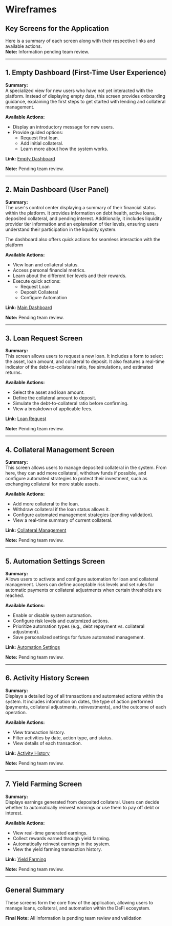 # Wireframes

## **Key Screens for the Application**  

Here is a summary of each screen along with their respective links and available actions.  
**Note:** Information pending team review.  

---

## **1. Empty Dashboard (First-Time User Experience)**  

**Summary:**  
A specialized view for new users who have not yet interacted with the platform. Instead of displaying empty data, this screen provides onboarding guidance, explaining the first steps to get started with lending and collateral management.  

**Available Actions:**  
- Display an introductory message for new users.  
- Provide guided options:  
  - Request first loan.  
  - Add initial collateral.  
  - Learn more about how the system works.  

**Link:** [Empty Dashboard](https://drex007.github.io/ScrollLend/#/empty-dashboard)  

**Note:** Pending team review. 

---

## **2. Main Dashboard (User Panel)**  

**Summary:**  
The user's control center displaying a summary of their financial status within the platform. It provides information on debt health, active loans, deposited collateral, and pending interest. Additionally, it includes liquidity provider tier information and an explanation of tier levels, ensuring users understand their participation in the liquidity system.

The dashboard also offers quick actions for seamless interaction with the platform  

**Available Actions:**  
- View loan and collateral status.  
- Access personal financial metrics. 
- Learn about the different tier levels and their rewards. 
- Execute quick actions:  
  - Request Loan  
  - Deposit Collateral  
  - Configure Automation  

**Link:** [Main Dashboard](https://drex007.github.io/ScrollLend/)  

**Note:** Pending team review.  

---

## **3. Loan Request Screen**  

**Summary:**  
This screen allows users to request a new loan. It includes a form to select the asset, loan amount, and collateral to deposit. It also features a real-time indicator of the debt-to-collateral ratio, fee simulations, and estimated returns.  

**Available Actions:**  
- Select the asset and loan amount.  
- Define the collateral amount to deposit.  
- Simulate the debt-to-collateral ratio before confirming.  
- View a breakdown of applicable fees.  

**Link:** [Loan Request](https://drex007.github.io/ScrollLend/#/loan-request)  

**Note:** Pending team review.  

---

## **4. Collateral Management Screen**  

**Summary:**  
This screen allows users to manage deposited collateral in the system. From here, they can add more collateral, withdraw funds if possible, and configure automated strategies to protect their investment, such as exchanging collateral for more stable assets.  

**Available Actions:**  
- Add more collateral to the loan.  
- Withdraw collateral if the loan status allows it.  
- Configure automated management strategies (pending validation).  
- View a real-time summary of current collateral.  

**Link:** [Collateral Management](https://drex007.github.io/ScrollLend/#/collateral-management)  

**Note:** Pending team review.  

---

## **5. Automation Settings Screen**  

**Summary:**  
Allows users to activate and configure automation for loan and collateral management. Users can define acceptable risk levels and set rules for automatic payments or collateral adjustments when certain thresholds are reached.  

**Available Actions:**  
- Enable or disable system automation.  
- Configure risk levels and customized actions.  
- Prioritize automation types (e.g., debt repayment vs. collateral adjustment).  
- Save personalized settings for future automated management.  

**Link:** [Automation Settings](https://drex007.github.io/ScrollLend/#/automation-settings)  

**Note:** Pending team review.  

---

## **6. Activity History Screen**  

**Summary:**  
Displays a detailed log of all transactions and automated actions within the system. It includes information on dates, the type of action performed (payments, collateral adjustments, reinvestments), and the outcome of each operation.  

**Available Actions:**  
- View transaction history.  
- Filter activities by date, action type, and status.  
- View details of each transaction.  

**Link:** [Activity History](https://drex007.github.io/ScrollLend/#/activity-history)  

**Note:** Pending team review.  

---

## **7. Yield Farming Screen**  

**Summary:**  
Displays earnings generated from deposited collateral. Users can decide whether to automatically reinvest earnings or use them to pay off debt or interest.  

**Available Actions:**  
- View real-time generated earnings.  
- Collect rewards earned through yield farming.  
- Automatically reinvest earnings in the system.  
- View the yield farming transaction history.  

**Link:** [Yield Farming](https://drex007.github.io/ScrollLend/#/yield-farming)  

**Note:** Pending team review.  

---

## **General Summary**  

These screens form the core flow of the application, allowing users to manage loans, collateral, and automation within the DeFi ecosystem. 

**Final Note:** All information is pending team review and validation